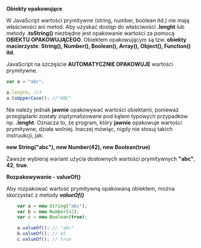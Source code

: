 **Obiekty opakowujące**

W JavaScript wartości prymitywne (string, number, boolean itd.) nie mają właściwości ani metod.
Aby uzyskać dostęp do właściwości **.lenght** lub metody **.toString()** niezbędne jest opakowanie
wartości za pomocą **OBIEKTU OPAKOWUJĄCEGO**.
Obiektem opakowującym są tzw. **obiekty macierzyste**:
**String(), Number(), Boolean(), Array(), Object(), Function() itd.**

JavaScript na szczęście **AUTOMATYCZNIE OPAKOWUJE** wartości prymitywne.

```javascript
var a = "abc";

a.length; //3
a.toUpperCase(); //"ABC"
```

Nie należy jednak **jawnie** opakowywać wartości obiektami, ponieważ przeglądarki zostały zoptymalizowane
pod kątem typowych przypadków np. **.lenght**. Oznacza to, że program, który **jawnie** opakowuje
wartości prymitywne, działa wolniej.
Inaczej mówiąc, nigdy nie stosuj takich instruukcji, jak:

**new String("abc"), new Number(42), new Boolean(true)**

Zawsze wybieraj wariant użycia dosłownych wartości prymitywnych **"abc"**, **42**, **true**.

**Rozpakowywanie - valueOf()**

Aby rozpakować wartość prymitywną opakowaną obiektem, można skorzystać z metody ***valueOf()***

```javascript
    var a = new String("abc");
    var b = new Number(42);
    var c = new Boolean(true);

    a.valueOf(); // "abc"
    b.valueOf(); // 42
    c.valueOf(); // true
```

